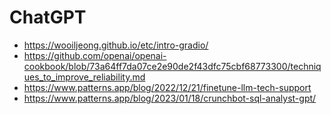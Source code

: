 # ChatGPT
* https://wooiljeong.github.io/etc/intro-gradio/
* https://github.com/openai/openai-cookbook/blob/73a64ff7da07ce2e90de2f43dfc75cbf68773300/techniques_to_improve_reliability.md
* https://www.patterns.app/blog/2022/12/21/finetune-llm-tech-support
* https://www.patterns.app/blog/2023/01/18/crunchbot-sql-analyst-gpt/

